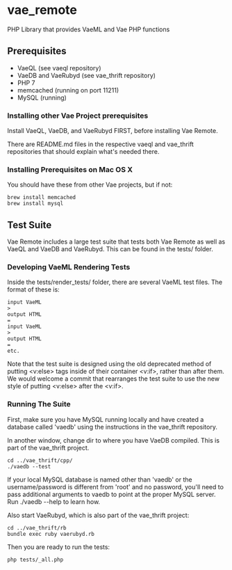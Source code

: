 # vae_remote

PHP Library that provides VaeML and Vae PHP functions


## Prerequisites

 - VaeQL (see vaeql repository)
 - VaeDB and VaeRubyd (see vae_thrift repository)
 - PHP 7
 - memcached (running on port 11211)
 - MySQL (running)


### Installing other Vae Project prerequisites

Install VaeQL, VaeDB, and VaeRubyd FIRST, before installing Vae Remote.

There are README.md files in the respective vaeql and vae_thrift
repositories that should explain what's needed there.


### Installing Prerequisites on Mac OS X

You should have these from other Vae projects, but if not:

    brew install memcached
    brew install mysql


## Test Suite

Vae Remote includes a large test suite that tests both Vae Remote as
well as VaeQL and VaeDB and VaeRubyd.  This can be found in the tests/
folder.


### Developing VaeML Rendering Tests

Inside the tests/render_tests/ folder, there are several VaeML
test files.  The format of these is:

    input VaeML
    >
    output HTML
    =
    input VaeML
    >
    output HTML
    =
    etc.


Note that the test suite is designed using the old deprecated method of
putting <v:else> tags inside of their container <v:if>, rather than
after them.  We would welcome a commit that rearranges the test suite to
use the new style of putting <v:else> after the <v:if>.


### Running The Suite

First, make sure you have MySQL running locally and have created a
database called 'vaedb' using the instructions in the vae_thrift
repository.

In another window, change dir to where you have VaeDB compiled.  This is
part of the vae_thrift project.

    cd ../vae_thrift/cpp/
    ./vaedb --test

If your local MySQL database is named other than 'vaedb' or the
username/password is different from 'root' and no password, you'll need
to pass additional arguments to vaedb to point at the proper MySQL
server.  Run ./vaedb --help to learn how.

Also start VaeRubyd, which is also part of the vae_thrift project:

    cd ../vae_thrift/rb
    bundle exec ruby vaerubyd.rb

Then you are ready to run the tests:

    php tests/_all.php

